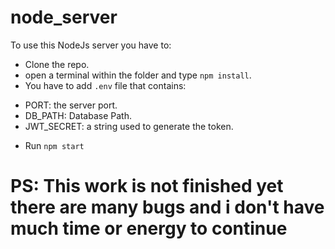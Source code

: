 # node_server
To use this NodeJs server you have to:
 - Clone the repo.
 - open a terminal within the folder and type `npm install`.
 - You have to add `.env` file that contains:
  * PORT: the server port.
  * DB_PATH: Database Path.
  * JWT_SECRET: a string used to generate the token.
 - Run `npm start`

# PS: This work is not finished yet there are many bugs and i don't have much time or energy to continue
